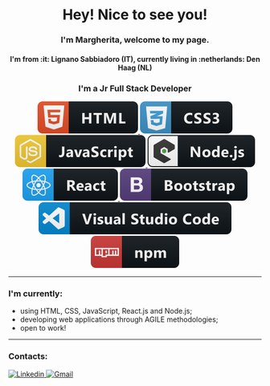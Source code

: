 <h1 align="center">Hey! Nice to see you!</h1>
<h3 align="center">I'm Margherita, welcome to my page.</h3>
<h4 align="center">I'm from :it: Lignano Sabbiadoro (IT),  currently living in :netherlands: Den Haag (NL)</h4>
<h3 align="center">I'm a Jr Full Stack Developer</h3>

<div align="center">
 <a href="#">
    <img src="https://github.com/MikeCodesDotNET/ColoredBadges/blob/master/svg/dev/languages/html.svg" alt="HTML" style="vertical-align:top margin:6px 4px">
  </a>
  <a href="#">
    <img src="https://github.com/MikeCodesDotNET/ColoredBadges/blob/master/svg/dev/languages/css3.svg" alt="CSS3" style="vertical-align:top margin:6px 4px">
  </a>  
  <a href="#">
    <img src="https://github.com/MikeCodesDotNET/ColoredBadges/blob/master/svg/dev/languages/js.svg" alt="JavaScript" style="vertical-align:top margin:6px 4px">
  </a>
  <a href="#">
    <img src="https://github.com/MikeCodesDotNET/ColoredBadges/blob/master/svg/dev/frameworks/nodejs_larger.svg" alt="Node.js" style="vertical-align:top margin:6px 4px">
  </a>
  <a href="#">
    <img src="https://github.com/MikeCodesDotNET/ColoredBadges/blob/master/svg/dev/frameworks/react.svg" alt="React.js" style="vertical-align:top margin:6px 4px">
  </a>
  <a href="#">
    <img src="https://github.com/MikeCodesDotNET/ColoredBadges/blob/master/svg/dev/frameworks/bootstrap.svg" alt="Bootstrap" style="vertical-align:top margin:6px 4px">
  </a>  
  <a href="#">
    <img src="https://github.com/MikeCodesDotNET/ColoredBadges/blob/master/svg/dev/tools/visualstudio_code.svg" alt="VSCode.js" style="vertical-align:top margin:6px 4px">
  </a>  
  <a href="#">
    <img src="https://github.com/MikeCodesDotNET/ColoredBadges/blob/master/svg/dev/services/npm.svg" alt="npm" style="vertical-align:top margin:6px 4px">
  </a>
  </div>

<hr>

<h3>I'm currently:</h3>
<ul>
  <li>using HTML, CSS, JavaScript, React.js and Node.js;</li>
  <li>developing web applications through AGILE methodologies;</li>
  <li>open to work!</li>
</ul>

<hr>

<h3>Contacts:</h3>
<a href="https://www.linkedin.com/in/margherita-ravanello-a98a4723b/">
    <img src="https://img.shields.io/badge/linkedin-%230077B5.svg?style=for-the-badge&logo=linkedin&logoColor=white" alt="Linkedin" style="vertical-align:top margin:6px 4px">
</a>
<a href="mailto:margherita.ravanello@gmail.com">
    <img src="https://img.shields.io/badge/Gmail-D14836?style=for-the-badge&logo=gmail&logoColor=white" alt="Gmail" style="vertical-align:top margin:6px 4px">
</a>


<!--
**RavaMarghe/RavaMarghe** is a ✨ _special_ ✨ repository because its `README.md` (this file) appears on your GitHub profile.

Here are some ideas to get you started:

- 🔭 I’m currently working on ...
- 🌱 I’m currently learning ...
- 👯 I’m looking to collaborate on ...
- 🤔 I’m looking for help with ...
- 💬 Ask me about ...
- 📫 How to reach me: ...
- 😄 Pronouns: ...
- ⚡ Fun fact: ...
-->
